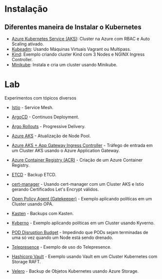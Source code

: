 # Instalação

## Diferentes maneira de Instalar o Kubernetes

- [Azure Kubernetes Service (AKS)](install/aks/create-cluster.sh): Cluster na Azure com RBAC e Auto Scaling ativado.
- [Kubeadm](install/kubeadm/): Usando Máquinas Virtuais Vagrant ou Multipass.
- [Kind](install/kind/): Exemplo criando cluster Kind com 3 Nodes e NGINX Ingress Controller.
- [Minikube](install/minikube/): Instala e cria um cluster usando Minikube.

# Lab

Experimentos com tópicos diversos

- [Istio](lab/istio/examples/README.md) - Service Mesh.
- [ArgoCD](lab/argo/argocd) - Continuos Deployment.
- [Argo Rollouts](lab/argo/argorollouts) - Progressive Delivery.
- [Azure AKS](lab/azure/aks-node-pool-migration) - Atualização de Node Pool.
- [Azure AKS + App Gateway Ingress Controller](lab/azure/app-gateway-ingress-controller) - Tráfego de entrada em um Cluster AKS usando o Azure Application Gateway.
- [Azure Container Registry (ACR)](lab/azure/azure-container-registry) - Criação de um Azure Container Registry.
- [ETCD](lab/backup/etcd.sh) - Backup ETCD.
- [cert-manager](lab/cert-manager) - Usando cert-manager com um Cluster AKS e Istio gerando Certificados Let's Encrypt válidos.
- [Open Policy Agent (Gatekeeper)](lab/gatekeeper) - Exemplo aplicando políticas em um Cluster usando OPA.

- [Kasten](lab/kasten) - Backups com Kasten.
- [Kyberno](lab/kyverno) - Exemplo aplicando políticas em um Cluster usando Kyverno.
- [POD Disruption Budget](lab/pod-disruption-budget) - Impedindo que PODs sejam terminadas de uma só vez quando um Node está sendo drenado.
- [Telepresence](lab/telepresence) - Exemplo de uso do Telepresence.
- [Hashicorp Vault](lab/vault) - Exemplo usando Vault em um Cluster Kubernetes com Storage RAFT.
- [Velero](lab/velero) - Backup de Objetos Kubernetes usando Azure Storage.
